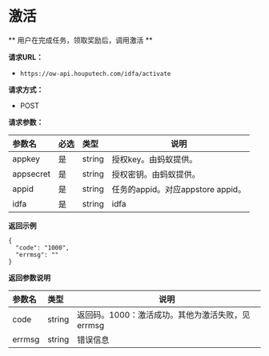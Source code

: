 # 激活

** 用户在完成任务，领取奖励后，调用激活 **


**请求URL：** 

- ` https://ow-api.houputech.com/idfa/activate `
  
**请求方式：**
- POST 

**请求参数：** 

|参数名|必选|类型|说明|
|:----    |:---|:----- |-----   |
|appkey |是  |string |授权key。由蚂蚁提供。   |
|appsecret |是  |string | 授权密钥。由蚂蚁提供。    |
|appid     |是  |string | 任务的appid。对应appstore appid。    |
|idfa     |是  |string | idfa   | 




 **返回示例**

``` 
{
  "code": "1000",
  "errmsg": ""
}
```

 **返回参数说明** 

|参数名|类型|说明|
|:-----  |:-----|-----  |
|code |string   |返回码。1000：激活成功。其他为激活失败，见errmsg |
|errmsg |string   |错误信息  | 

